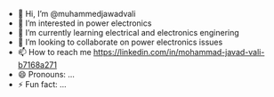 - 👋 Hi, I’m @muhammedjawadvali
- 👀 I’m interested in power electronics
- 🌱 I’m currently learning electrical and electronics enginering
- 💞️ I’m looking to collaborate on power electronics issues
- 📫 How to reach me https://linkedin.com/in/mohammad-javad-vali-b7168a271
- 😄 Pronouns: ...
- ⚡ Fun fact: ...

<!---
muhammedjawadvali/muhammedjawadvali is a ✨ special ✨ repository because its `README.md` (this file) appears on your GitHub profile.
You can click the Preview link to take a look at your changes.
--->
